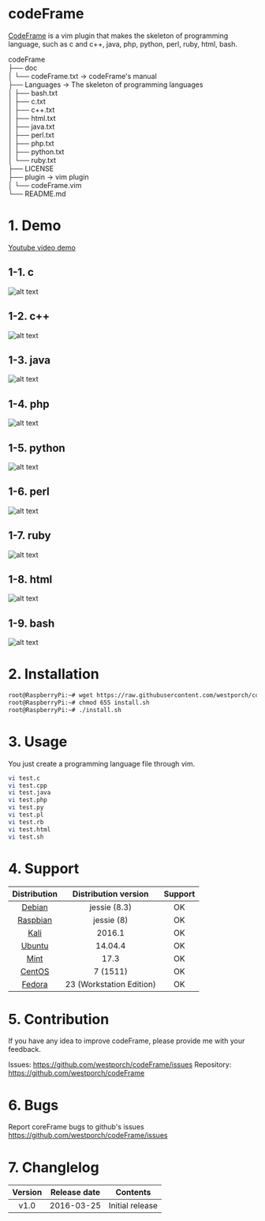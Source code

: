 # codeFrame
[CodeFrame](https://youtu.be/jpayFgP-Y1M) is a vim plugin that makes the skeleton of programming language,
such as c and c++, java, php, python, perl, ruby, html, bash.

codeFrame <br>
├── doc <br>
│   └── codeFrame.txt	-> codeFrame's manual <br>
├── Languages	 	-> The skeleton of programming languages <br>
│   ├── bash.txt <br>
│   ├── c.txt	<br>
│   ├── c++.txt <br>
│   ├── html.txt <br>
│   ├── java.txt <br>
│   ├── perl.txt <br>
│   ├── php.txt <br>
│   ├── python.txt <br>
│   └── ruby.txt <br>
├── LICENSE	<br>
├── plugin		-> vim plugin <br>
│   └── codeFrame.vim <br>
└── README.md <br>

# 1. Demo
[Youtube video demo](https://youtu.be/jpayFgP-Y1M)

## 1-1. c
![alt text](https://lh3.googleusercontent.com/-zOrMjUJy9xk/VtUDTqMdetI/AAAAAAAACfE/lC4o9uRjGj8PvdbcZXlS7occUIoMuyg2ACCo/s640-Ic42/1.%2BcodeFrame%2B-%2Bc.gif "c")

## 1-2. c++
![alt text](https://lh3.googleusercontent.com/-nM8n_bXkvak/VtUDTjVLCUI/AAAAAAAACfE/cAVf8ipAFUokxOzAFqW9w0MOcK6g-LQzACCo/s640-Ic42/2.%2BcodeFrame%2B-%2Bcpp.gif "c++")

## 1-3. java
![alt text](https://lh3.googleusercontent.com/-SiIUaii2ZuQ/VtUDTm2futI/AAAAAAAACfE/FNxTf6nuJssS5E1OQHArogTKJPaRjNnvwCCo/s640-Ic42/3.%2BcodeFrame%2B-%2Bjava.gif "java")

## 1-4. php
![alt text](https://lh3.googleusercontent.com/-Zjvr5SjzX98/VtUDUEvInXI/AAAAAAAACfE/ErCZe1TswCkfr4nSecK9_PniGfzlsss_wCCo/s640-Ic42/4.%2BcodeFrame%2B-%2Bphp.gif "php")

## 1-5. python
![alt text](https://lh3.googleusercontent.com/-RnUDHcNawQs/VtUDUYEeXhI/AAAAAAAACfE/aDu_OF-bAK8vsLt9PafsZErGG50OFpk_QCCo/s640-Ic42/5.%2BcodeFrame%2B-%2Bpython.gif "python")

## 1-6. perl
![alt text](https://lh3.googleusercontent.com/-8H9d5q2W8W0/VtUDUZ4ObBI/AAAAAAAACfE/eCA52I-eM502jFPCHne9Gpkw_GHpgyGIACCo/s640-Ic42/6.%2BcodeFrame%2B-%2Bperl.gif "perl")

## 1-7. ruby
![alt text](https://lh3.googleusercontent.com/-QTBcg4xBYA8/VtUDUyKp1sI/AAAAAAAACfE/xeabXHZUcnUfc8o3IHXinRtTUJVkes_dQCCo/s640-Ic42/7.%2BcodeFrame%2B-%2Bruby.gif "ruby")

## 1-8. html
![alt text](https://lh3.googleusercontent.com/-M-VwMPH82UQ/VtUDVMXOTtI/AAAAAAAACfE/oJUNOBI3QrMrGNXbzjyBdlsEcbHXiVjjQCCo/s640-Ic42/8.%2BcodeFrame%2B-%2Bhtml.gif "html")

## 1-9. bash
![alt text](https://lh3.googleusercontent.com/-EELi_tlkLCM/VtUDVELXtUI/AAAAAAAACfE/xYOOkT4r3N0fvab4PHSRJ42g-WzpvwcpACCo/s640-Ic42/9.%2BcodeFrame%2B-%2Bbash.gif "bash")

# 2. Installation

```sh
root@RaspberryPi:~# wget https://raw.githubusercontent.com/westporch/codeFrame/master/install.sh
root@RaspberryPi:~# chmod 655 install.sh
root@RaspberryPi:~# ./install.sh
```
# 3. Usage

You just create a  programming language file through vim.

```sh
vi test.c
vi test.cpp
vi test.java
vi test.php
vi test.py
vi test.pl
vi test.rb
vi test.html
vi test.sh
```

# 4. Support

| Distribution | Distribution version | Support |
| :----------: | :----------: | :-----: |
| [Debian](http://debian.org) | jessie (8.3)| OK |
| [Raspbian](https://www.raspbian.org/) | jessie (8) | OK |
| [Kali](https://www.kali.org/) | 2016.1 | OK |
| [Ubuntu](http://www.ubuntu.com/) | 14.04.4 | OK |
| [Mint](https://www.linuxmint.com/) | 17.3 | OK |
| [CentOS](https://www.centos.org/) | 7 (1511) | OK |
| [Fedora](https://getfedora.org/) | 23 (Workstation Edition) | OK |

# 5. Contribution

If you have any idea to improve codeFrame, please provide me with your feedback.

Issues: https://github.com/westporch/codeFrame/issues
Repository: https://github.com/westporch/codeFrame

# 6. Bugs

Report coreFrame bugs to github's issues https://github.com/westporch/codeFrame/issues

# 7. Changlelog

| Version | Release date | Contents |
| :-----: | :----------: | :------: |
| v1.0    | 2016-03-25   | Initial release | 
